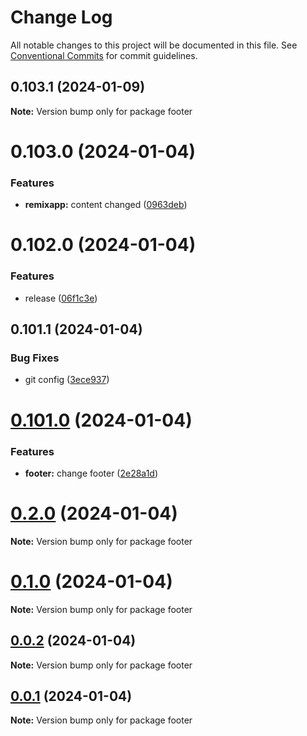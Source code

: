 # Change Log

All notable changes to this project will be documented in this file.
See [Conventional Commits](https://conventionalcommits.org) for commit guidelines.

## 0.103.1 (2024-01-09)

**Note:** Version bump only for package footer





# 0.103.0 (2024-01-04)


### Features

* **remixapp:** content changed ([0963deb](https://github.com/asilas-soap/lerna-started-example/commit/0963deb21e1a4a1d2a952b101443aedf4fc78f67))





# 0.102.0 (2024-01-04)


### Features

* release ([06f1c3e](https://github.com/asilas-soap/lerna-started-example/commit/06f1c3e86d39126701bcee1df760590a68d401b1))





## 0.101.1 (2024-01-04)


### Bug Fixes

* git config ([3ece937](https://github.com/asilas-soap/lerna-started-example/commit/3ece93758c03150d5d8f9446ea66734aec8e548f))





# [0.101.0](https://github.com/asilas-soap/lerna-started-example/compare/v0.2.1...v0.101.0) (2024-01-04)


### Features

* **footer:** change footer ([2e28a1d](https://github.com/asilas-soap/lerna-started-example/commit/2e28a1dacd4f321a06f24aa96280b945cb85b664))





# [0.2.0](https://github.com/asilas-soap/lerna-started-example/compare/v0.0.2...v0.2.0) (2024-01-04)

**Note:** Version bump only for package footer





# [0.1.0](https://github.com/asilas-soap/lerna-started-example/compare/v0.0.2...v0.1.0) (2024-01-04)

**Note:** Version bump only for package footer





## [0.0.2](https://github.com/asilas-soap/lerna-started-example/compare/v0.0.1...v0.0.2) (2024-01-04)

**Note:** Version bump only for package footer





## [0.0.1](https://github.com/asilas-soap/lerna-started-example/compare/v0.4.8...v0.0.1) (2024-01-04)

**Note:** Version bump only for package footer
